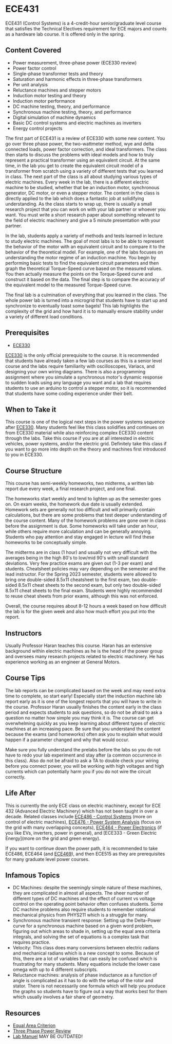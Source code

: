 # ECE431

ECE431 (Control Systems) is a 4-credit-hour senior/graduate level course that satisfies the Technical Electives requirement for ECE majors and counts as a hardware lab course. It is offered only in the spring.

## Content Covered

- Power measurement, three-phase power (ECE330 review)
- Power factor control
- Single-phase transformer tests and theory
- Saturation and harmonic effects in three-phase transformers
- Per unit analysis
- Reluctance machines and stepper motors
- Induction motor testing and theory
- Induction motor performance
- DC machine testing, theory, and performance
- Synchronous machine testing, theory, and performance
- Digital simulation of machine dynamics
- Basic DC control systems and electric machines as inverters
- Energy control projects
  

The first part of ECE431 is a review of ECE330 with some new content. You go over three phase power, the two-wattmeter method, wye and delta connected loads, power factor correction, and ideal transformers. The class then starts to discuss the problems with ideal models and how to truly represent a practical transformer using an equivalent circuit. At the same time, in the lab you get to create the equivalent circuit model of a transformer from scratch using a variety of different tests that you learned in class. The next part of the class is all about studying various types of electric machines. Every week in the lab, there is a different electric machine to be studied, whether that be an induction motor, synchronous generator, DC motor, or even a stepper motor. The content in the class is directly applied to the lab which does a fantastic job at solidifying understanding. As the class starts to wrap up, there is usually a small research project that you can work on with your lab partner or whoever you want. You must write a short research paper about something relevant to the field of electric machinery and give a 5 minute presentation with your partner. 

In the lab, students apply a variety of methods and tests learned in lecture to study electric machines. The goal of most labs is to be able to represent the behavior of the motor with an equivalent circuit and to compare it to the behavior of the theoretical model. For example, one of the labs focuses on understanding the motor regime of an induction machine. You begin by performing basic tests to find the equivalent circuit parameters and then graph the theoretical Torque-Speed curve based on the measured values. You then actually measure the points on the Torque-Speed curve and construct it based on the data. The final step is to compare the accuracy of the equivalent model to the measured Torque-Speed curve. 

The final lab is a culmination of everything that you learned in the class. The whole power lab is turned into a microgrid that students have to start up and synchronize to eventually toast some bagels! This lab highlights the complexity of the grid and how hard it is to manually ensure stability under a variety of different load conditions.

## Prerequisites
- [ECE330](ECE330.md)

[ECE330](ECE330.md) is the only official prerequisite to the course. It is recommended that students have already taken a few lab courses as this is a senior level course and the labs require familiarity with oscilloscopes, Variacs, and designing your own wiring diagrams. There is also a programming assignment where you simulate a synchronous motor's dynamic response to sudden loads using any language you want and a lab that requires students to use an arduino to control a stepper motor, so it is recommended that students have some coding experience under their belt. 

## When to Take it

This course is one of the logical next steps in the power systems sequence after [ECE330](ECE330.md). Many students feel like this class solidifies and continues on from ECE330 material while also reinforcing complex ECE330 content through the labs. Take this course if you are at all interested in electric vehicles, power systems, and/or the electric grid. Definitely take this class if you want to go more into depth on the theory and machines first introduced to you in ECE330.

## Course Structure

This course has semi-weekly homeworks, two midterms, a written lab report due every week, a final research project, and one final.

The homeworks start weekly and tend to lighten up as the semester goes on. On exam weeks, the homework due date is usually extended. Homework sets are generally not too difficult and will primarily contain calculations, but there are some problems that test deeper understanding of the course content. Many of the homework problems are gone over in class before the assignment is due. Some homeworks will take under an hour, while others require more calculation and can be generally annoying. Students who pay attention and stay engaged in lecture will find these homeworks to be conceptually simple. 

The midterms are in class (1 hour) and usually not very difficult with the averages being in the high 80's to low/mid 90's with small standard deviations. Very few practice exams are given out (1-3 per exam) and students. Cheatsheet policies may vary depending on the semester and the lead instructor. For the Spring 2023 semester, students were allowed to bring one double-sided 8.5x11 cheatsheet to the first exam, two double-sided 8.5x11 cheat sheets to the second exam, but only two double-sided 8.5x11 cheat sheets to the final exam. Students were highly recommended to reuse cheat sheets from prior exams, although this was not enforced.

Overall, the course requires about 8-12 hours a week based on how difficult the lab is for the given week and also how much effort you put into the report.
## Instructors

Usually Professor Haran teaches this course. Haran has an extensive background within electric machines as he is the head of the power group and oversees many research projects related to electric machinery. He has experience working as an engineer at General Motors. 

## Course Tips

The lab reports can be complicated based on the week and may need extra time to complete, so start early! Especially start the induction machine lab report early as it is one of the longest reports that you will have to write in the course. Professor Haran usually finishes the content early in the class period and expects students to ask questions, so do not be afraid to ask a question no matter how simple you may think it is. 
The course can get overwhelming quickly as you keep learning about different types of electric machines at an increasing pace. Be sure that you understand the content because the exams (and homeworks) often ask you to explain what would happen if a parameter changed and why that would occur. 

Make sure you fully understand the prelabs before the labs so you do not have to redo your lab experiment and stay after (a common occurrence in this class). Also do not be afraid to ask a TA to double check your wiring before you connect power, you will be working with high voltages and high currents which can potentially harm you if you do not wire the circuit correctly. 

## Life After

This is currently the only ECE class on electric machinery, except for ECE 432 (Advanced Electric Machinery) which has not been taught in over a decade. Related classes include [ECE486 - Control Systems](ECE486.md) (more on control of electric machines), [ECE476 - Power System Analysis](ECE476.md) (focus on the grid with many overlapping concepts), [ECE464 - Power Electronics](ECE464.md) (if you like EVs, inverters, power in general), and [ECE333 - Green Electric Energy](more on the grid and green energy).

If you want to continue down the power path, it is recommended to take ECE486, ECE464 (and [ECE469](ECE469.md)), and then ECE515 as they are prerequisites for many graduate level power courses. 

## Infamous Topics

- DC Machines: despite the seemingly simple nature of these machines, they are complicated in almost all aspects. The sheer number of different types of DC machines and the effect of current vs voltage control on the operating point behavior often confuses students. Some DC machine problems also require students to remember rotational mechanical physics from PHYS211 which is a struggle for many. 
- Synchronous machine transient response: Setting up the Delta-Power curve for a synchronous machine based on a given word problem, figuring out which areas to shade in, setting up the equal area criteria integrals, and solving the set of equations is a complex task that requires practice.
- Velocity: This class does many conversions between electric radians and mechanical radians which is a new concept to some. Because of this, there are a lot of variables that can easily be confused which is frustrating for many students. Many equations include the lower case omega with up to 4 different subscripts.
- Reluctance machines: analysis of phase inductance as a function of angle is complicated as it has to do with the setup of the rotor and stator. There is not necessarily one formula which will help you produce the graphs so students have to figure out a way that works best for them which usually involves a fair share of geometry. 

## Resources

- [Equal Area Criterion](https://www.electrical4u.com/equal-area-criterion/)
- [Three Phase Power Review](https://www.youtube.com/watch?v=4oRT7PoXSS0)
- [Lab Manuel](https://ceme.ece.illinois.edu/files/2020/08/ECE431_2020Manual.pdf) MAY BE OUTDATED!


